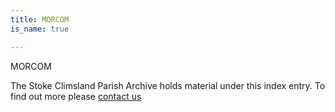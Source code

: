 ```yaml
---
title: MORCOM
is_name: true

---
```


MORCOM


The Stoke Climsland Parish Archive holds material under this index entry. To find out more please [contact us](/contact/)
